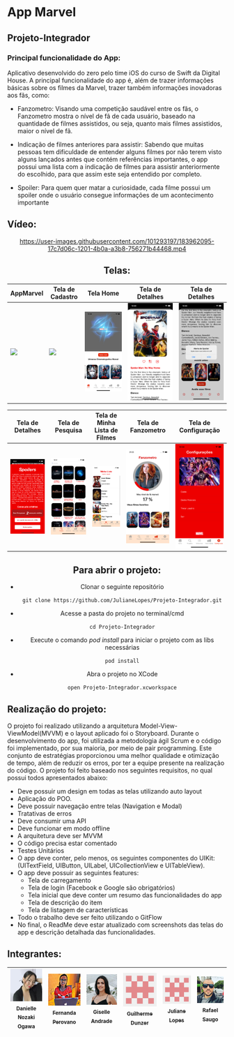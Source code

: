 
# App Marvel 
## Projeto-Integrador

### Principal funcionalidade do App: 

Aplicativo desenvolvido do zero pelo time iOS do curso de Swift da Digital House. A principal funcionalidade do app é, além de trazer informações básicas sobre os filmes da Marvel, trazer também informações inovadoras aos fãs, como:

* Fanzometro: Visando uma competição saudável entre os fãs, o Fanzometro mostra o nível de fã de cada usuário, baseado na quantidade de filmes assistidos, ou seja, quanto mais filmes assistidos, maior o nível de fã.

* Indicação de filmes anteriores para assistir: Sabendo que muitas pessoas tem dificuldade de entender alguns filmes por não terem visto alguns lançados antes que contém referências importantes, o app possui uma lista com a indicação de filmes para assistir anteriormente do escolhido, para que assim  este seja entendido por completo. 

* Spoiler: Para quem quer matar a curiosidade, cada filme possui um spoiler onde o usuário consegue informações de um acontecimento importante


## Vídeo:

<div align="center">

https://user-images.githubusercontent.com/101293197/183962095-17c7d06c-1201-4b0a-a3b8-756271b44468.mp4


## Telas:

AppMarvel | Tela de Cadastro | Tela Home | Tela de Detalhes | Tela de Detalhes
---|---|---|---|---|
<img src="https://github.com/Giselleandrade/APP-Filmes-da-Marvel-/blob/main/%23Imagens/01.png"> | <img src="https://github.com/Giselleandrade/APP-Filmes-da-Marvel-/blob/main/%23Imagens/11.png"> | <img src="https://github.com/JulianeLopes/Projeto-Integrador/blob/main/%23Imagens/home.png"> | <img src="https://github.com/JulianeLopes/Projeto-Integrador/blob/main/%23Imagens/detalhes.png"> | <img src="https://github.com/JulianeLopes/Projeto-Integrador/blob/main/%23Imagens/detalhes2.png">

Tela de Detalhes | Tela de Pesquisa | Tela de Minha Lista de Filmes | Tela de Fanzometro| Tela de Configuração
---|---|---|---|---|
<img src="https://github.com/JulianeLopes/Projeto-Integrador/blob/main/%23Imagens/detalhes3.png"> | <img src="https://github.com/JulianeLopes/Projeto-Integrador/blob/main/%23Imagens/pesquisa.png"> | <img src="https://github.com/JulianeLopes/Projeto-Integrador/blob/main/%23Imagens/minhalista.png"> | <img src="https://github.com/JulianeLopes/Projeto-Integrador/blob/main/%23Imagens/Fanzometro.jpeg"> | <img src="https://github.com/JulianeLopes/Projeto-Integrador/blob/main/%23Imagens/configuracao.png">

## Para abrir o projeto:

* Clonar o seguinte repositório

      git clone https://github.com/JulianeLopes/Projeto-Integrador.git

* Acesse a pasta do projeto no terminal/cmd

      cd Projeto-Integrador

* Execute o comando *pod install* para iniciar o projeto com as libs necessárias

      pod install

* Abra o projeto no XCode

      open Projeto-Integrador.xcworkspace
  
<div align="start">

## Realização do projeto:

O projeto foi realizado utilizando a arquitetura Model-View-ViewModel(MVVM) e o layout aplicado foi o Storyboard. Durante o desenvolvimento do app,  foi utilizada a metodologia ágil Scrum e o código foi implementado, por sua maioria, por meio de pair programming. Este conjunto de estratégias proporcionou uma melhor qualidade e otimização de tempo, além de reduzir os erros, por ter a equipe presente na realização do código. O projeto foi feito baseado nos seguintes requisitos, no qual possui todos apresentados abaixo: 



- Deve possuir um design em todas as telas utilizando auto layout 
- Aplicação do POO. 
- Deve possuir navegação entre telas (Navigation e Modal) 
- Tratativas de erros
- Deve consumir uma API
- Deve funcionar em modo offline
- A arquitetura deve ser MVVM
- O código precisa estar comentado
- Testes Unitários
- O app deve conter, pelo menos, os seguintes componentes do UIKit: (UITextField,  UIButton, UILabel, UICollectionView e UITableView).
- O app deve possuir as seguintes features:
    - Tela de carregamento
    - Tela de login (Facebook e Google são obrigatórios)
    - Tela inicial que deve conter um resumo das funcionalidades do app
    - Tela de descrição do item
    - Tela de listagem de características
- Todo o trabalho deve ser feito utilizando o GitFlow
- No final, o ReadMe deve estar atualizado com screenshots das telas do app e descrição detalhada das funcionalidades.


## Integrantes:


| [<img src="https://github.com/JulianeLopes/Projeto-Integrador/blob/main/%23Imagens/Danielle.jpeg" width=115><br><sub>Danielle Nozaki Ogawa</sub>](https://github.com/danielleogawa) |  [<img src="https://github.com/JulianeLopes/Projeto-Integrador/blob/main/%23Imagens/Fernanda.jpeg" width=115><br><sub>Fernanda Perovano</sub>](https://github.com/NandaPerovano)  |  [<img src="https://github.com/JulianeLopes/Projeto-Integrador/blob/main/%23Imagens/Giselle.jpeg" width=115><br><sub>Giselle Andrade</sub>](https://github.com/Giselleandrade) | [<img src="https://github.com/JulianeLopes/Projeto-Integrador/blob/main/%23Imagens/ju.png" width=115><br><sub>Guilherme Dunzer</sub>](https://github.com/GuilhermeDunzer) |  [<img src="https://github.com/JulianeLopes/Projeto-Integrador/blob/main/%23Imagens/ju.png" width=115><br><sub>Juliane Lopes</sub>](https://github.com/JulianeLopes) | [<img src="https://github.com/JulianeLopes/Projeto-Integrador/blob/main/%23Imagens/Rafael.jpeg" width=115><br><sub>Rafael Saugo</sub>](https://github.com/rafaelsaugo) |
| :---: | :---: | :---: | :---: | :---: | :---: |


